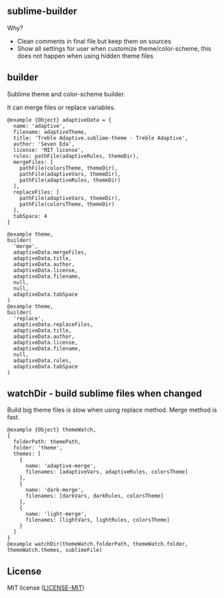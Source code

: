 ## sublime-builder

Why?  
- Clean comments in final file but keep them on sources
- Show all settings for user when customize theme/color-scheme, this does not happen when using hidden theme files

## builder

Sublime theme and color-scheme builder.

It can merge files or replace variables.
```
@example {Object} adaptiveData = {
  name: 'adaptive',
  filename: adaptiveTheme,
  title: 'Treble Adaptive.sublime-theme - Treble Adaptive',
  author: 'Seven Eda',
  license: 'MIT license',
  rules: pathFile(adaptiveRules, themeDir),
  mergeFiles: [
    pathFile(colorsTheme, themeDir),
    pathFile(adaptiveVars, themeDir),
    pathFile(adaptiveRules, themeDir)
  ],
  replaceFiles: [
    pathFile(adaptiveVars, themeDir),
    pathFile(colorsTheme, themeDir)
  ],
  tabSpace: 4
}

@example theme,
builder(
  'merge',
  adaptiveData.mergeFiles,
  adaptiveData.title,
  adaptiveData.author,
  adaptiveData.license,
  adaptiveData.filename,
  null,
  null,
  adaptiveData.tabSpace
)
@example theme,
builder(
  'replace',
  adaptiveData.replaceFiles,
  adaptiveData.title,
  adaptiveData.author,
  adaptiveData.license,
  adaptiveData.filename,
  null,
  adaptiveData.rules,
  adaptiveData.tabSpace
)
```

## watchDir - build sublime files when changed

Build big theme files is slow when using replace method. Merge method is fast.
```
@example {Object} themeWatch,
{
  folderPath: themePath,
  folder: 'theme',
  themes: [
    {
      name: 'adaptive-merge',
      filenames: [adaptiveVars, adaptiveRules, colorsTheme]
    },
    {
      name: 'dark-merge',
      filenames: [darkVars, darkRules, colorsTheme]
    },
    {
      name: 'light-merge',
      filenames: [lightVars, lightRules, colorsTheme]
    }
  ]
}
@example watchDir(themeWatch.folderPath, themeWatch.folder, themeWatch.themes, sublimeFile)
```

## License

MIT license ([LICENSE-MIT](LICENSE))
